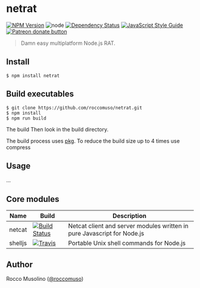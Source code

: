 # netrat

[![NPM Version](https://img.shields.io/npm/v/netrat.svg)](https://www.npmjs.com/package/netrat)
![node](https://img.shields.io/node/v/netrat.svg)
[![Dependency Status](https://david-dm.org/roccomuso/netrat.png)](https://david-dm.org/roccomuso/netrat)
[![JavaScript Style Guide](https://img.shields.io/badge/code_style-standard-brightgreen.svg)](https://standardjs.com)
<span class="badge-patreon"><a href="https://patreon.com/roccomuso" title="Donate to this project using Patreon"><img src="https://img.shields.io/badge/patreon-donate-yellow.svg" alt="Patreon donate button" /></a></span>

> Damn easy multiplatform Node.js RAT.

## Install

    $ npm install netrat

## Build executables

    $ git clone https://github.com/roccomuso/netrat.git
    $ npm install
    $ npm run build

The build Then look in the build directory.

The build process uses [pkg](https://github.com/zeit/pkg).
To reduce the build size up to 4 times use compress 

## Usage

...

## Core modules

| Name | Build | Description |
|------|-------|-------------|
| netcat | [![Build Status](https://travis-ci.org/roccomuso/netcat.svg?branch=master)](https://travis-ci.org/roccomuso/netcat) | Netcat client and server modules written in pure Javascript for Node.js |
| shelljs | [![Travis](https://img.shields.io/travis/shelljs/shelljs/master.svg?style=flat-square&label=unix)](https://travis-ci.org/shelljs/shelljs) | Portable Unix shell commands for Node.js |

## Author

Rocco Musolino ([@roccomuso](https://twitter.com/roccomuso))
